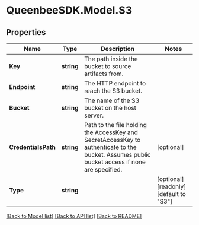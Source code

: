 
# QueenbeeSDK.Model.S3

## Properties

Name | Type | Description | Notes
------------ | ------------- | ------------- | -------------
**Key** | **string** | The path inside the bucket to source artifacts from. | 
**Endpoint** | **string** | The HTTP endpoint to reach the S3 bucket. | 
**Bucket** | **string** | The name of the S3 bucket on the host server. | 
**CredentialsPath** | **string** | Path to the file holding the AccessKey and SecretAccessKey to authenticate to the bucket. Assumes public bucket access if none are specified. | [optional] 
**Type** | **string** |  | [optional] [readonly] [default to "S3"]

[[Back to Model list]](../README.md#documentation-for-models)
[[Back to API list]](../README.md#documentation-for-api-endpoints)
[[Back to README]](../README.md)

